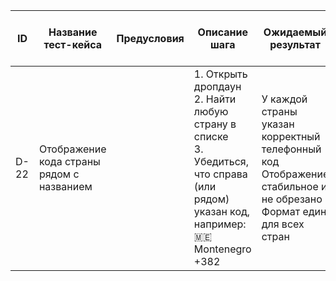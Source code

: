 | ID   | Название тест-кейса                         | Предусловия | Описание шага                                                                 | Ожидаемый результат                                                                                   | Статус проверки в Окружении 1 | Статус проверки в Окружении 2 | Баг-репорт |
|------|--------------------------------------------|-------------|-------------------------------------------------------------------------------|------------------------------------------------------------------------------------------------------|------------------------------|------------------------------|------------|
| D-22 | Отображение кода страны рядом с названием |             | 1. Открыть дропдаун<br>2. Найти любую страну в списке<br>3. Убедиться, что справа (или рядом) указан код, например: 🇲🇪 Montenegro +382 | У каждой страны указан корректный телефонный код<br>Отображение стабильное и не обрезано<br>Формат един для всех стран |                              |                              |            |
